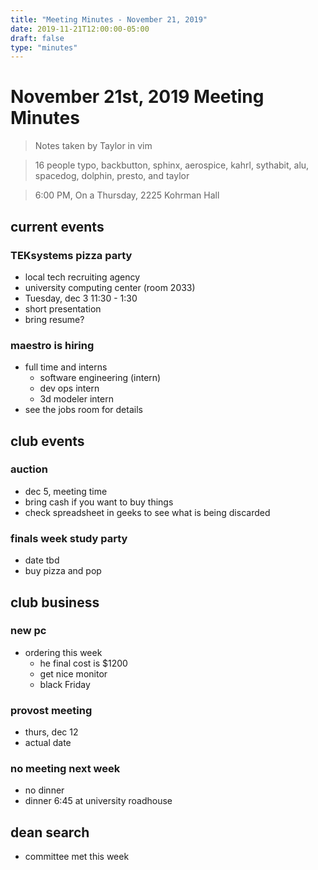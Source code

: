 ```yaml
---
title: "Meeting Minutes - November 21, 2019"
date: 2019-11-21T12:00:00-05:00
draft: false
type: "minutes"
---
```


# November 21st, 2019 Meeting Minutes
> Notes taken by Taylor in vim

> 16 people typo, backbutton, sphinx, aerospice, kahrl, sythabit, alu, spacedog, dolphin, presto, and taylor  

> 6:00 PM, On a Thursday, 2225 Kohrman Hall

## current events

### TEKsystems pizza party
* local tech recruiting agency
* university computing center (room 2033)
* Tuesday, dec 3 11:30 - 1:30
* short presentation
* bring resume?

### maestro is hiring
* full time and interns
  * software engineering (intern)
  * dev ops intern
  * 3d modeler intern
* see the jobs room for details
  
## club events

### auction
* dec 5, meeting time
* bring cash if you want to buy things
* check spreadsheet in geeks to see what is being discarded
  
### finals week study party
* date tbd
* buy pizza and pop
  
## club business

### new pc
* ordering this week
  * he final cost is $1200 
  * get nice monitor
  * black Friday
   
### provost meeting
* thurs, dec 12
* actual date
 
### no meeting next week
* no dinner 
* dinner 6:45 at university roadhouse
## dean search
* committee met this week
  


